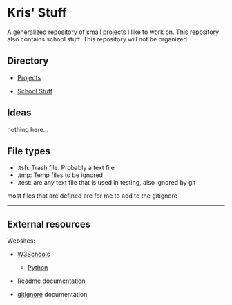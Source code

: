 # Kris' Stuff

A generalized repository of small projects I like to work on. This repository also contains school stuff.
This repository will not be organized

## Directory

- [Projects](/Projects/projects.md)
  
- [School Stuff](/School-Stuff/school.md)

## Ideas

nothing here...

## File types

- .tsh: Trash file. Probably a text file
- .tmp: Temp files to be ignored
- .test: are any text file that is used in testing, also ignored by git

most files that are defined are for me to add to the gitignore

***

## External resources

Websites:

- [W3Schools](https://www.w3schools.com)
  - [Python](https://www.w3schools.com/python/)
  
- [Readme](https://docs.github.com/en/get-started/writing-on-github/getting-started-with-writing-and-formatting-on-github/basic-writing-and-formatting-syntax) documentation

- [gitignore](https://git-scm.com/docs/gitignore) documentation
